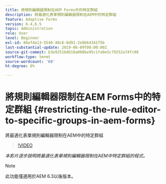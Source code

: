 ```yaml
---
title: 將規則編輯器限制在AEM Forms中的特定群組
description: 將最適化表單規則編輯器限制在AEM中的特定群組
feature: Adaptive Forms
version: 6.4,6.5
topic: Administration
role: User
level: Beginner
exl-id: 86ef4a13-5540-40c6-8d91-2e8b64341f5b
last-substantial-update: 2019-06-09T00:00:00Z
source-git-commit: b3e9251bdb18a008be95c1fa9e5c79252a74fc98
workflow-type: tm+mt
source-wordcount: '68'
ht-degree: 0%

---
```


# 將規則編輯器限制在AEM Forms中的特定群組 {#restricting-the-rule-editor-to-specific-groups-in-aem-forms}

將最適化表單規則編輯器限制在AEM中的特定群組

>[!VIDEO](https://video.tv.adobe.com/v/19470?quality=12&learn=on)

*本影片逐步說明將最適化表單規則編輯器限制在AEM中特定群組的程式。*

>[!NOTE]
>
>此功能僅適用於AEM 6.3以後版本。
